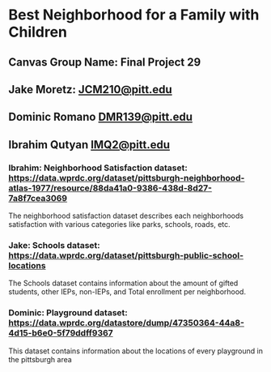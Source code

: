 # Best Neighborhood for a Family with Children

## Canvas Group Name: Final Project 29

## Jake Moretz: JCM210@pitt.edu

## Dominic Romano DMR139@pitt.edu

## Ibrahim Qutyan IMQ2@pitt.edu

### Ibrahim: Neighborhood Satisfaction dataset: https://data.wprdc.org/dataset/pittsburgh-neighborhood-atlas-1977/resource/88da41a0-9386-438d-8d27-7a8f7cea3069

The neighborhood satisfaction dataset describes each neighborhoods satisfaction with various categories like parks, schools, roads, etc.

### Jake: Schools dataset: https://data.wprdc.org/dataset/pittsburgh-public-school-locations

The Schools dataset contains information about the amount of gifted students, other IEPs, non-IEPs, and Total enrollment per neighborhood.

### Dominic: Playground dataset: https://data.wprdc.org/datastore/dump/47350364-44a8-4d15-b6e0-5f79ddff9367

This dataset contains information about the locations of every playground in the pittsburgh area
